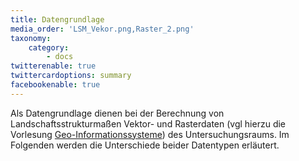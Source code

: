 ```yaml
---
title: Datengrundlage
media_order: 'LSM_Vekor.png,Raster_2.png'
taxonomy:
    category:
        - docs
twitterenable: true
twittercardoptions: summary
facebookenable: true
---
```


Als Datengrundlage dienen bei der Berechnung von Landschaftsstrukturmaßen Vektor- und Rasterdaten (vgl hierzu die Vorlesung [Geo-Informationssysteme](https://learn.opengeoedu.de/gis)) des Untersuchungsraums. Im Folgenden werden die Unterschiede beider Datentypen erläutert.

